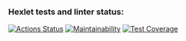 ### Hexlet tests and linter status:

[![Actions Status](https://github.com/MBelinskaya/frontend-project-11/actions/workflows/hexlet-check.yml/badge.svg)](https://github.com/MBelinskaya/frontend-project-11/actions)
[![Maintainability](https://api.codeclimate.com/v1/badges/1f1fe8f4c9e5fa8b0dc4/maintainability)](https://codeclimate.com/github/MBelinskaya/frontend-project-11/maintainability)
[![Test Coverage](https://api.codeclimate.com/v1/badges/1f1fe8f4c9e5fa8b0dc4/test_coverage)](https://codeclimate.com/github/MBelinskaya/frontend-project-11/test_coverage)

